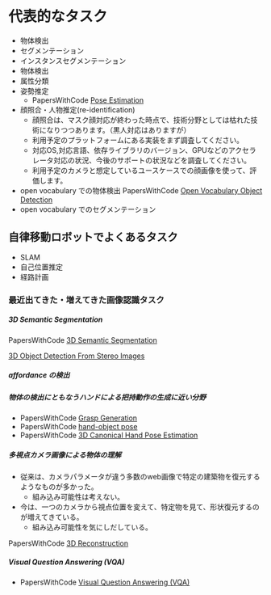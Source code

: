 # 代表的なタスク
- 物体検出
- セグメンテーション
- インスタンスセグメンテーション
- 物体検出
- 属性分類
- 姿勢推定
  - PapersWithCode [Pose Estimation](https://paperswithcode.com/task/pose-estimation)
- 顔照合・人物推定(re-identification)
  - 顔照合は、マスク顔対応が終わった時点で、技術分野としては枯れた技術になりつつあります。（黒人対応はありますが）
  - 利用予定のプラットフォームにある実装をまず調査してください。
  - 対応OS,対応言語、依存ライブラリのバージョン、GPUなどのアクセラレータ対応の状況、今後のサポートの状況などを調査してください。
  - 利用予定のカメラと想定しているユースケースでの顔画像を使って、評価します。
- open vocabulary での物体検出
PapersWithCode [Open Vocabulary Object Detection](https://paperswithcode.com/task/open-vocabulary-object-detection)
- open vocabulary でのセグメンテーション

## 自律移動ロボットでよくあるタスク
- SLAM
- 自己位置推定
- 経路計画

### 最近出てきた・増えてきた画像認識タスク
##### 3D Semantic Segmentation
PapersWithCode [3D Semantic Segmentation](https://paperswithcode.com/task/3d-semantic-segmentation)


[3D Object Detection From Stereo Images](https://paperswithcode.com/task/3d-object-detection-from-stereo-images)

##### affordance の検出
##### 物体の検出にともなうハンドによる把持動作の生成に近い分野

- PapersWithCode [Grasp Generation](https://paperswithcode.com/task/grasp-generation)
- PapersWithCode [hand-object pose](https://paperswithcode.com/task/hand-object-pose)
- PapersWithCode [3D Canonical Hand Pose Estimation](https://paperswithcode.com/task/3d-canonical-hand-pose-estimation)


##### 多視点カメラ画像による物体の理解
  - 従来は、カメラパラメータが違う多数のweb画像で特定の建築物を復元するようなものが多かった。
    - 組み込み可能性は考えない。
  - 今は、一つのカメラから視点位置を変えて、特定物を見て、形状復元するのが増えてきている。
    - 組み込み可能性を気にしだしている。

PapersWithCode [3D Reconstruction](https://paperswithcode.com/task/3d-reconstruction)

##### Visual Question Answering (VQA)
- PapersWithCode [Visual Question Answering (VQA)](https://paperswithcode.com/task/visual-question-answering)

